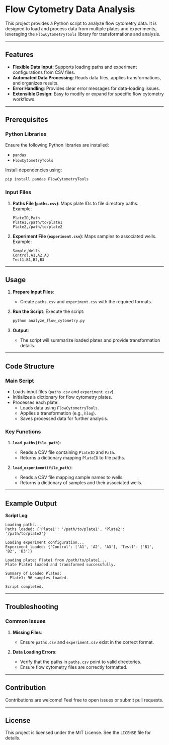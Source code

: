 # Flow Cytometry Data Analysis

This project provides a Python script to analyze flow cytometry data. It is designed to load and process data from multiple plates and experiments, leveraging the `FlowCytometryTools` library for transformations and analysis.

---

## Features

- **Flexible Data Input**: Supports loading paths and experiment configurations from CSV files.
- **Automated Data Processing**: Reads data files, applies transformations, and organizes results.
- **Error Handling**: Provides clear error messages for data-loading issues.
- **Extensible Design**: Easy to modify or expand for specific flow cytometry workflows.

---

## Prerequisites

### Python Libraries

Ensure the following Python libraries are installed:
- `pandas`
- `FlowCytometryTools`

Install dependencies using:
```bash
pip install pandas FlowCytometryTools
```

### Input Files

1. **Paths File (`paths.csv`)**:
   Maps plate IDs to file directory paths.  
   Example:
   ```csv
   PlateID,Path
   Plate1,/path/to/plate1
   Plate2,/path/to/plate2
   ```

2. **Experiment File (`experiment.csv`)**:
   Maps samples to associated wells.  
   Example:
   ```csv
   Sample,Wells
   Control,A1,A2,A3
   Test1,B1,B2,B3
   ```

---

## Usage

1. **Prepare Input Files**:
   - Create `paths.csv` and `experiment.csv` with the required formats.

2. **Run the Script**:
   Execute the script:
   ```bash
   python analyze_flow_cytometry.py
   ```

3. **Output**:
   - The script will summarize loaded plates and provide transformation details.

---

## Code Structure

### Main Script

- Loads input files (`paths.csv` and `experiment.csv`).
- Initializes a dictionary for flow cytometry plates.
- Processes each plate:
  - Loads data using `FlowCytometryTools`.
  - Applies a transformation (e.g., `hlog`).
  - Saves processed data for further analysis.

### Key Functions

1. **`load_paths(file_path)`**:
   - Reads a CSV file containing `PlateID` and `Path`.
   - Returns a dictionary mapping `PlateID` to file paths.

2. **`load_experiment(file_path)`**:
   - Reads a CSV file mapping sample names to wells.
   - Returns a dictionary of samples and their associated wells.

---

## Example Output

**Script Log**:
```
Loading paths...
Paths loaded: {'Plate1': '/path/to/plate1', 'Plate2': '/path/to/plate2'}

Loading experiment configuration...
Experiment loaded: {'Control': ['A1', 'A2', 'A3'], 'Test1': ['B1', 'B2', 'B3']}

Loading plate: Plate1 from /path/to/plate1...
Plate Plate1 loaded and transformed successfully.

Summary of Loaded Plates:
- Plate1: 96 samples loaded.

Script completed.
```

---

## Troubleshooting

### Common Issues

1. **Missing Files**:
   - Ensure `paths.csv` and `experiment.csv` exist in the correct format.

2. **Data Loading Errors**:
   - Verify that the paths in `paths.csv` point to valid directories.
   - Ensure flow cytometry files are correctly formatted.

---

## Contribution

Contributions are welcome! Feel free to open issues or submit pull requests.

---

## License

This project is licensed under the MIT License. See the `LICENSE` file for details.
